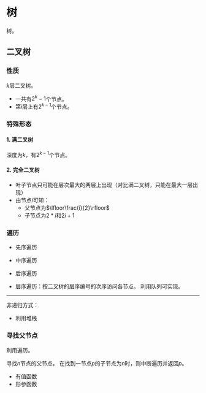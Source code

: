 # 树

树。

## 二叉树

### 性质

$k$层二叉树。

* 一共有$2^k-1$个节点。
* 第$i$层上有$2^{k-1}$个节点。

### 特殊形态

#### 1. 满二叉树

深度为$k$，有$2^{k-1}$个节点。

#### 2. 完全二叉树

* 叶子节点只可能在层次最大的两层上出现（对比满二叉树，只能在最大一层出现）
* 由节点$i$可知：
  * 父节点为$\lfloor\frac{i}{2}\rfloor$
  * 子节点为$2*i$和$2i+1$

### 遍历

* 先序遍历
* 中序遍历
* 后序遍历

* 层序遍历：按二叉树的层序编号的次序访问各节点。
  利用队列可实现。

---

非递归方式：

* 利用堆栈

### 寻找父节点

利用遍历。

寻找$n$节点的父节点，
在找到一节点$p$的子节点为$n$时，则中断遍历并返回$p$。

* 有值函数
* 形参函数
